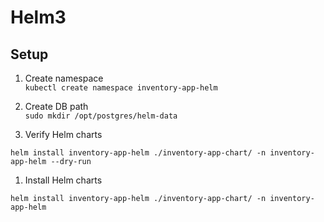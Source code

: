 # Helm3

## Setup

1. Create namespace  
`kubectl create namespace inventory-app-helm`

1. Create DB path  
`sudo mkdir /opt/postgres/helm-data`

1. Verify Helm charts

```
helm install inventory-app-helm ./inventory-app-chart/ -n inventory-app-helm --dry-run
```

1. Install Helm charts

```
helm install inventory-app-helm ./inventory-app-chart/ -n inventory-app-helm
```

